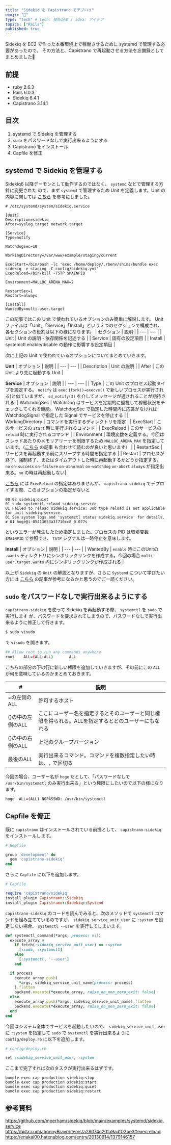 ```yaml
---
title: "Sidekiq を Capistrano でデプロイ"
emoji: "📌"
type: "tech" # tech: 技術記事 / idea: アイデア
topics: ["Rails"]
published: true
---
```

Sidekiq を EC2 で作った本番環境上で稼働させるために systemd で管理する必要があったので、
その方法と、Capistrano で再起動させる方法を忘備録としてまとめました🙌

## 前提

- ruby 2.6.3
- Rails 6.0.3
- Sidekiq 6.4.1
- Capistrano 3.14.1

## 目次

1. systemd で Sidekiq を管理する
2. `sudo` をパスワードなしで実行出来るようにする
3. Capistrano をインストール
4. Capfile を修正

## systemd で Sidekiq を管理する

Sidekiq6 以降デーモンとして動作するのではなく、 `systemd` などで管理する方針に変更された
ので、まず `systemd` で管理するため Unit を定義します。Unit の内容に関しては [こちら](https://github.com/mperham/sidekiq/blob/main/examples/systemd/sidekiq.service) を参考にしました。

```
# /etc/systemd/system/sidekiq.service

[Unit]
Description=sidekiq
After=syslog.target network.target

[Service]
Type=notify

WatchdogSec=10

WorkingDirectory=/var/www/example/staging/current

ExecStart=/bin/bash -lc 'exec /home/deploy/.rbenv/shims/bundle exec sidekiq -e staging -C config/sidekiq.yml'
ExecReload=/bin/kill -TSTP $MAINPID

Environment=MALLOC_ARENA_MAX=2

RestartSec=1
Restart=always

[Install]
WantedBy=multi-user.target
```

この記事ではこの Unit で使われているオプションのみ簡単に解説します。
Unit ファイルは「Unit」「Service」「Install」という３つのセクションで構成され、各セクションの役割は以下の様になります。
| セクション | 説明 |
| --- | --- |
| Unit | Unit の説明・依存関係を記述する |
| Service | 固有の設定項目 |
| Install | systemctl enable/disable の動作に影響する設定項目 |

次に上記の Unit で使われているオプションについてまとめていきます。

**Unit**
| オプション | 説明 |
| --- | --- |
| Description | Unit の説明 |
| After | この Unit より先に起動する Unit |

**Service**
| オプション | 説明 |
| --- | --- |
| Type | この Unit のプロセス起動タイプを設定する。 `notify` は `exec` (`fork()→execve()` で新しいプロセスが実行される)と似ていますが、 `sd_notify(3)` を介してメッセージが通されることが期待される|
| WatchdogSec | WatchDog はサービスを定期的に監視して稼働状況をチェックしてくれる機能。 WatchdogSec で指定した時間内に応答がなければ WatchdogSignal で指定した Signal でサービスを停止する |
| WorkingDirectory | コマンドを実行するディレクトリを指定 |
| ExecStart | このサービスの `start` 時に実行されるコマンド |
| ExecReload | このサービスの `reload` 時に実行されるコマンド |
| Environment | 環境変数を定義する。今回はスレッドあたりのメモリアリーナを制限するため `MALLOC_ARENA_MAX` を指定しています。（[こちら](https://techracho.bpsinc.jp/hachi8833/2017_12_28/50109) の記事  も合わせて読むのが良いと思います） |
| RestartSec | サービスを再起動する前にスリープする時間を指定する |
| Restart | プロセスが終了、強制終了、またはタイムアウトした時に再起動するかどうか指定する。`no` `on-success` `on-failure` `on-abnormal` `on-watchdog` `on-abort` `always` が指定出来る。`no` の時は再起動しない|

[こちら](https://github.com/mperham/sidekiq/blob/main/examples/systemd/sidekiq.service) には `ExecReload` の指定はありませんが、 `capistrano-sidekiq` でデプロイする際、このオプションの指定がないと

```
00:02 sidekiq:quiet
01 sudo systemctl reload sidekiq.service
01 Failed to reload sidekiq.service: Job type reload is not applicable for unit sidekiq.service.
01 See system logs and 'systemctl status sidekiq.service' for details.
✘ 01 hoge@i-05413653a3f710cc8 0.077s
```

というエラーが発生したため指定しました。プロセスの PID は環境変数  `$MAINPID` で参照でき、
`TSTP` シグナルは一時停止を意味します。

**Install**
| オプション | 説明 |
| --- | --- |
| WantedBy | `enable` 時にこのUnitの `.wants` ディレクトリにシンボリックリンクを作成する。今回の場合 `multi-user.target.wants` 内にシンボリックリンクが作成される |

以上が `Sidekiq` の `Unit` の解説となりますが、さらに `Systemd` について学びたい方には [こちら](https://enakai00.hatenablog.com/entry/20130914/1379146157) の記事が参考になるかと思うのでご一読ください。

## `sudo` をパスワードなしで実行出来るようにする

`capistrano-sidekiq` を使って Sidekiq を再起動する際、 `systemctl` を `sudo` で実行します
が、パスワードを要求されてしまうので、パスワードなしで実行出来るように修正して行きます。

```bash
$ sudo visudo
```

で `visudo` を開きます。

```bash
## Allow root to run any commands anywhere
root    ALL=(ALL:ALL)       ALL
```

こちらの部分の下の行に新しい権限を追加していきますが、その前にこの `ALL` が何を意味しているのかまとめておきます。

| # | 説明 |
| --- | --- |
| =の左側のALL | 許可するホスト |
| ()の中の左側のALL | ここにユーザー名を指定するとそのユーザーと同じ権限を得られる。ALLを指定するとどのユーザーにもなれる |
| ()の中の右側のALL | 上記のグループバージョン |
| 最後のALL | 実行出来るコマンド。コマンドを複数指定したい時は、`,` で区切る

今回の場合、ユーザー名が `hoge` だとして、「パスワードなしで `/usr/bin/systemctl` のみ実行出来る」という権限にしたいので以下の様になります。

```bash
hoge  ALL=(ALL) NOPASSWD: /usr/bin/systemctl
```

## Capfile を修正

既に `capistrano` はインストールされている前提として、 `capistrano-sidekiq` をインストールします。

```ruby
# Gemfile

group 'development' do
  gem 'capistrano-sidekiq'
end
```

さらに `Capfile` に以下を追加します。

```ruby
# Capfile

require 'capistrano/sidekiq'
install_plugin Capistrano::Sidekiq
install_plugin Capistrano::Sidekiq::Systemd
```

`capistrano-sidekiq` のコードを読んでみると、次のメソッドで `systemctl` コマンドを組み立てているのですが、 `sidekiq_service_unit_user` に `:system` を設定しない場合、 `systemctl --user` を実行してしまいます。

```ruby
def systemctl_command(*args, process: nil)
  execute_array =
    if fetch(:sidekiq_service_unit_user) == :system
      [:sudo, :systemctl]
    else
      [:systemctl, '--user']
    end

  if process
    execute_array.push(
      *args, sidekiq_service_unit_name(process: process)
    ).flatten
    backend.execute(*execute_array, raise_on_non_zero_exit: false)
  else
    execute_array.push(*args, sidekiq_service_unit_name).flatten
    backend.execute(*execute_array, raise_on_non_zero_exit: false)
  end
end
```

今回はシステム全体でサービスを起動したいので、 `sidekiq_service_unit_user` に `:system` を指定して `sudo` で `systemctl` を実行出来るように `config/deploy.rb` に以下を追加します。

```ruby
# config/deploy.rb

set :sidekiq_service_unit_user, :system
```

ここまで完了すれば次のタスクが実行出来るはずです。

```
bundle exec cap production sidekiq:stop
bundle exec cap production sidekiq:start
bundle exec cap production sidekiq:quiet
bundle exec cap production sidekiq:restart
```

## 参考資料

https://github.com/mperham/sidekiq/blob/main/examples/systemd/sidekiq.service
https://qiita.com/JhonnyBravo/items/a28074c20fa9adf02be3#execreload
https://enakai00.hatenablog.com/entry/20130914/1379146157
